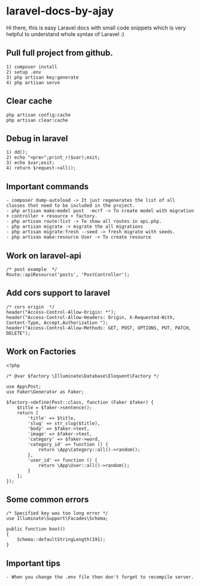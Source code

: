 # laravel-docs-by-ajay
Hi there, this is easy Laravel docs with small code snippets which is very helpful to understand whole syntax of Laravel :)

## Pull full project from github.
```
1) composer install
2) setup .env
3) php artisan key:generate
4) php artisan serve
```

## Clear cache
```
php artisan config:cache
php artisan clear:cache
```

## Debug in laravel
```
1) dd();
2) echo "<pre>";print_r($var);exit;
3) echo $var;exit;
4) return $request->all();
```

## Important commands
```
- composer dump-autoload -> It just regenerates the list of all classes that need to be included in the project.
- php artisan make:model post  -mcrf -> To create model with migration + controller + resource + factory.
- php artisan route:list -> To show all routes in api.php.
- php artisan migrate -> migrate the all migrations
- php artisan migrate:fresh --seed -> fresh migrate with seeds.
- php artisan make:resource User -> To create resource
```

## Work on laravel-api
```
/* post example  */
Route::apiResource('posts', 'PostController');
```

## Add cors support to laravel
```
/* cors origin  */
header("Access-Control-Allow-Origin: *");
header("Access-Control-Allow-Headers: Origin, X-Requested-With, Content-Type, Accept,Authorization ");
header("Access-Control-Allow-Methods: GET, POST, OPTIONS, PUT, PATCH, DELETE");
```

## Work on Factories
```
<?php

/* @var $factory \Illuminate\Database\Eloquent\Factory */

use App\Post;
use Faker\Generator as Faker;

$factory->define(Post::class, function (Faker $faker) {
    $title = $faker->sentence();
    return [
        'title' => $title,
        'slug' => str_slug($title),
        'body' => $faker->text,
        'image' => $faker->text,
        'category' => $faker->word,
        'category_id' => function () {
            return \App\Category::all()->random();
        },
        'user_id' => function () {
            return \App\User::all()->random();
        }
    ];
});
```

## Some common errors
```
/* Specified key was too long error */
use Illuminate\Support\Facades\Schema;

public function boot()
{
    Schema::defaultStringLength(191);
}
```

## Important tips
```
- When you change the .env file then don't forget to recompile server.
```
